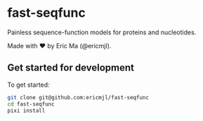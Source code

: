 # fast-seqfunc

Painless sequence-function models for proteins and nucleotides.

Made with ❤️ by Eric Ma (@ericmjl).

## Get started for development

To get started:

```bash
git clone git@github.com:ericmjl/fast-seqfunc
cd fast-seqfunc
pixi install
```
